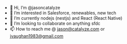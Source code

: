 - 👋 Hi, I’m @jasoncatalyze
- 👀 I’m interested in Salesforce, renewables, new tech
- 🌱 I’m currently nodejs (nestjs) and React (React Native)
- 💞️ I’m looking to collaborate on anything sfdc
- 📫 How to reach me @ jason@catalyze.com or jvaughan1983@gmail.com

<!---
jasoncatalyze/jasoncatalyze is a ✨ special ✨ repository because its `README.md` (this file) appears on your GitHub profile.
You can click the Preview link to take a look at your changes.
--->
